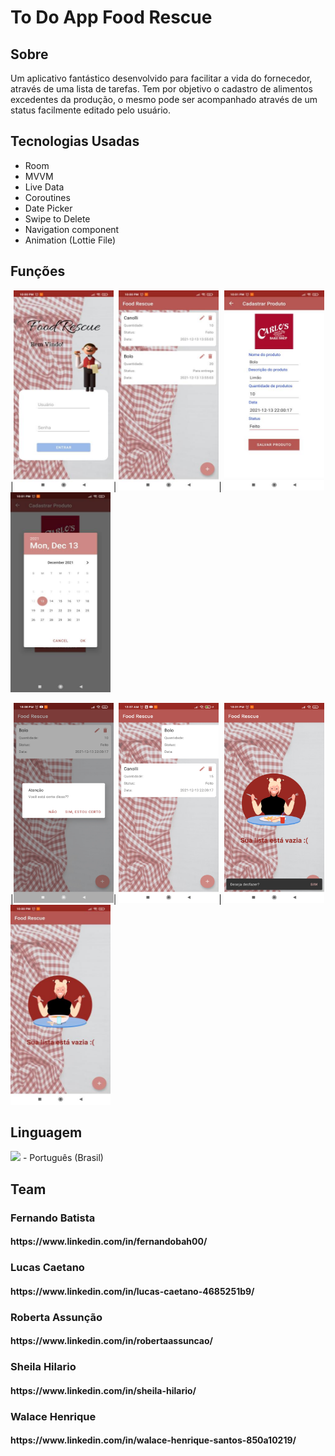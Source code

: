 <h1> To Do App Food Rescue </h1>

<h2>Sobre </h2> 

<p>
 Um aplicativo fantástico desenvolvido para facilitar a vida do fornecedor, através de uma lista de tarefas. Tem por objetivo o cadastro de alimentos excedentes
da produção, o mesmo pode ser acompanhado através de um status facilmente editado pelo usuário. 

</p>

## Tecnologias Usadas 
- Room
- MVVM
- Live Data
- Coroutines
- Date Picker
- Swipe to Delete
- Navigation component
- Animation (Lottie File)

## Funções 
|<img src="https://github.com/FoodRescue/AppFoodRescue/blob/master/img1.jpg" width="160" height="320"/>|
<img src="https://github.com/FoodRescue/AppFoodRescue/blob/master/img2.jpg" width="160" height="320"/>|
<img src="https://github.com/FoodRescue/AppFoodRescue/blob/master/img3.jpg" width="160" height="320"/>
<img src="https://github.com/FoodRescue/AppFoodRescue/blob/master/img4.jpg" width="160" height="320"/>

|<img src="https://github.com/FoodRescue/AppFoodRescue/blob/master/img5.jpg" width="160" height="320"/>|
<img src="https://github.com/FoodRescue/AppFoodRescue/blob/master/imge6.jpg" width="160" height="320"/>|
<img src="https://github.com/FoodRescue/AppFoodRescue/blob/master/img6.jpg" width="160" height="320"/>
<img src="https://github.com/FoodRescue/AppFoodRescue/blob/master/img7.jpg" width="160" height="320"/>

<h2>Linguagem </h2>
<div>
<img src="https://cdn.staticaly.com/gh/hjnilsson/country-flags/master/svg/br.svg" width="22"> - Português (Brasil)</br>
</div>

<h2>Team </h2>

<h3>Fernando Batista </h3>
<h4>https://www.linkedin.com/in/fernandobah00/  </h4>

<h3>Lucas Caetano  </h3>
<h4>https://www.linkedin.com/in/lucas-caetano-4685251b9/  </h4>

<h3>Roberta Assunção </h3>
<h4>https://www.linkedin.com/in/robertaassuncao/  </h4>

<h3>Sheila Hilario </h3>
<h4>https://www.linkedin.com/in/sheila-hilario/  </h4>

<h3>Walace Henrique </h3>
<h4>https://www.linkedin.com/in/walace-henrique-santos-850a10219/ </h4>
